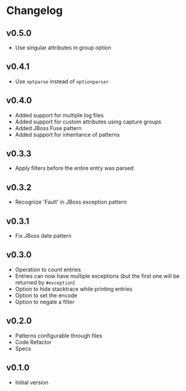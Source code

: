 # Changelog

## v0.5.0

- Use singular attributes in group option

## v0.4.1

- Use `optparse` instead of `optionparser`

## v0.4.0

- Added support for multiple log files
- Added support for custom attributes using capture groups
- Added JBoss Fuse pattern
- Added support for inheritance of patterns

## v0.3.3

- Apply filters before the entire entry was parsed

## v0.3.2

- Recognize 'Fault' in JBoss exception pattern

## v0.3.1

- Fix JBoss date pattern

## v0.3.0

- Operation to count entries
- Entries can now have multiple exceptions (but the first one will be returned by `#exception`)
- Option to hide stacktrace while printing entries
- Option to set the encode
- Option to negate a filter

## v0.2.0

- Patterns configurable through files
- Code Refactor
- Specs

## v0.1.0

- Initial version